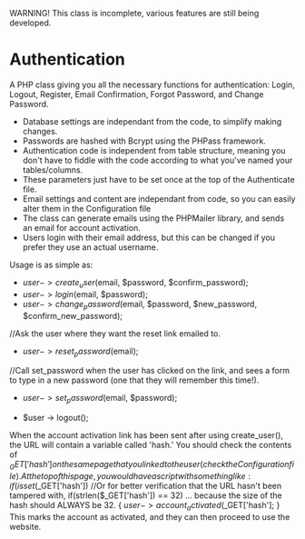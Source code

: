 WARNING! This class is incomplete, various features are still being developed.

Authentication
==================

A PHP class giving you all the necessary functions for authentication: Login, Logout, Register, Email Confirmation, Forgot Password, and Change Password.

- Database settings are independant from the code, to simplify making changes.
- Passwords are hashed with Bcrypt using the PHPass framework.
- Authentication code is independent from table structure, meaning you don't have to fiddle with the code according to what you've named your tables/columns. 
- These parameters just have to be set once at the top of the Authenticate file.
- Email settings and content are independant from code, so you can easily alter them in the Configuration file 
- The class can generate emails using the PHPMailer library, and sends an email for account activation. 
- Users login with their email address, but this can be changed if you prefer they use an actual username.

Usage is as simple as:
- $user -> create_user($email, $password, $confirm_password);
- $user -> login($email, $password);
- $user -> change_password($email, $password, $new_password, $confirm_new_password);

//Ask the user where they want the reset link emailed to. 
- $user -> reset_password($email);

//Call set_password when the user has clicked on the link, and sees a form to type in a new password (one that they will remember this time!).
- $user -> set_password($email, $password);

- $user -> logout();

When the account activation link has been sent after using create_user(), the URL will contain a variable called 'hash.' You should check the contents of $_GET['hash'] on the same page that you linked to the user (check the Configuration file).
At the top of this page, you would have a script with something like:
	if(isset($_GET['hash']) //Or for better verification that the URL hasn't been tampered with, if(strlen($_GET['hash']) == 32) ... because the size of the hash should ALWAYS be 32.
	{
		$user->account_activated($_GET['hash'];
	}
This marks the account as activated, and they can then proceed to use the website.

